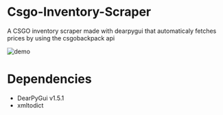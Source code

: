 # Csgo-Inventory-Scraper
A CSGO inventory scraper made with dearpygui that automaticaly fetches prices by using the csgobackpack api

![demo](https://github.com/JustZark/Csgo-Inventory-Scraper/assets/92961265/04a1362f-aa99-46a5-b708-cdc791da0992)

# Dependencies
- DearPyGui v1.5.1
- xmltodict
